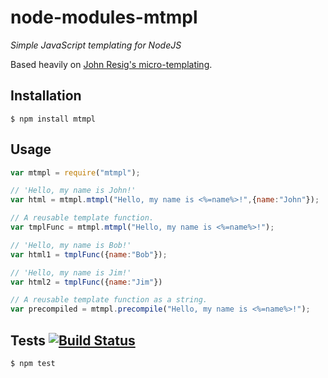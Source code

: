 # node-modules-mtmpl

_Simple JavaScript templating for NodeJS_

Based heavily on [John Resig's micro-templating](http://ejohn.org/blog/javascript-micro-templating/).

## Installation

    $ npm install mtmpl
    
## Usage

````javascript
var mtmpl = require("mtmpl");

// 'Hello, my name is John!'
var html = mtmpl.mtmpl("Hello, my name is <%=name%>!",{name:"John"});

// A reusable template function.
var tmplFunc = mtmpl.mtmpl("Hello, my name is <%=name%>!");

// 'Hello, my name is Bob!'
var html1 = tmplFunc({name:"Bob"});

// 'Hello, my name is Jim!'
var html2 = tmplFunc({name:"Jim"})

// A reusable template function as a string.
var precompiled = mtmpl.precompile("Hello, my name is <%=name%>!");
````

## Tests [![Build Status](https://travis-ci.org/theakman2/node-modules-mtmpl.png?branch=master)](https://travis-ci.org/theakman2/node-modules-mtmpl)

    $ npm test